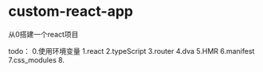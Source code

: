 # custom-react-app
从0搭建一个react项目

todo：
0.使用环境变量
1.react
2.typeScript
3.router
4.dva
5.HMR
6.manifest
7.css_modules
8.
